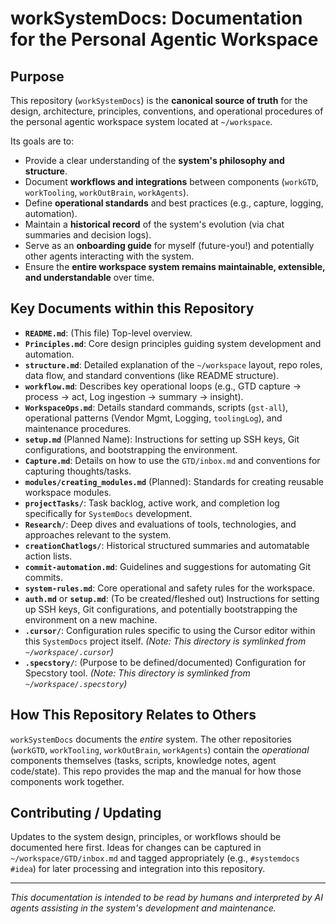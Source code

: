 # workSystemDocs: Documentation for the Personal Agentic Workspace

## Purpose

This repository (`workSystemDocs`) is the **canonical source of truth** for the design, architecture, principles, conventions, and operational procedures of the personal agentic workspace system located at `~/workspace`.

Its goals are to:
- Provide a clear understanding of the **system's philosophy and structure**.
- Document **workflows and integrations** between components (`workGTD`, `workTooling`, `workOutBrain`, `workAgents`).
- Define **operational standards** and best practices (e.g., capture, logging, automation).
- Maintain a **historical record** of the system's evolution (via chat summaries and decision logs).
- Serve as an **onboarding guide** for myself (future-you!) and potentially other agents interacting with the system.
- Ensure the **entire workspace system remains maintainable, extensible, and understandable** over time.

## Key Documents within this Repository

*   **`README.md`**: (This file) Top-level overview.
*   **`Principles.md`**: Core design principles guiding system development and automation.
*   **`structure.md`**: Detailed explanation of the `~/workspace` layout, repo roles, data flow, and standard conventions (like README structure).
*   **`workflow.md`**: Describes key operational loops (e.g., GTD capture -> process -> act, Log ingestion -> summary -> insight).
*   **`WorkspaceOps.md`**: Details standard commands, scripts (`gst-all`), operational patterns (Vendor Mgmt, Logging, `toolingLog`), and maintenance procedures.
*   **`setup.md`** (Planned Name): Instructions for setting up SSH keys, Git configurations, and bootstrapping the environment.
*   **`Capture.md`**: Details on how to use the `GTD/inbox.md` and conventions for capturing thoughts/tasks.
*   **`modules/creating_modules.md`** (Planned): Standards for creating reusable workspace modules.
*   **`projectTasks/`**: Task backlog, active work, and completion log specifically for `SystemDocs` development.
*   **`Research/`**: Deep dives and evaluations of tools, technologies, and approaches relevant to the system.
*   **`creationChatlogs/`**: Historical structured summaries and automatable action lists.
*   **`commit-automation.md`**: Guidelines and suggestions for automating Git commits.
*   **`system-rules.md`**: Core operational and safety rules for the workspace.
*   **`auth.md`** or **`setup.md`**: (To be created/fleshed out) Instructions for setting up SSH keys, Git configurations, and potentially bootstrapping the environment on a new machine.
*   **`.cursor/`**: Configuration rules specific to using the Cursor editor within this `SystemDocs` project itself. _(Note: This directory is symlinked from `~/workspace/.cursor`)_
*   **`.specstory/`**: (Purpose to be defined/documented) Configuration for Specstory tool. _(Note: This directory is symlinked from `~/workspace/.specstory`)_

## How This Repository Relates to Others

`workSystemDocs` documents the *entire* system. The other repositories (`workGTD`, `workTooling`, `workOutBrain`, `workAgents`) contain the *operational* components themselves (tasks, scripts, knowledge notes, agent code/state). This repo provides the map and the manual for how those components work together.

## Contributing / Updating

Updates to the system design, principles, or workflows should be documented here first. Ideas for changes can be captured in `~/workspace/GTD/inbox.md` and tagged appropriately (e.g., `#systemdocs #idea`) for later processing and integration into this repository.

---
_This documentation is intended to be read by humans and interpreted by AI agents assisting in the system's development and maintenance._